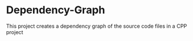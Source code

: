 # Dependency-Graph
This project creates a dependency graph of the source code files in a CPP project
